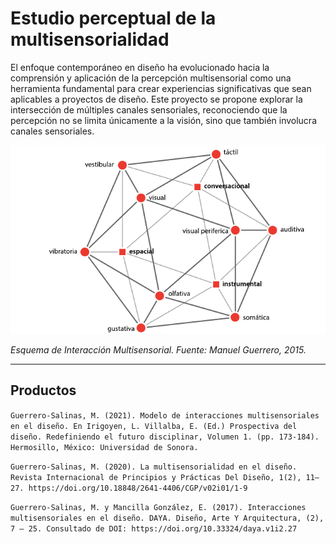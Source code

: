 # Estudio perceptual de la multisensorialidad

El enfoque contemporáneo en diseño ha evolucionado hacia la comprensión y aplicación de la percepción multisensorial como una herramienta fundamental para crear experiencias significativas que sean aplicables a proyectos de diseño. Este proyecto se propone explorar la intersección de múltiples canales sensoriales, reconociendo que la percepción no se limita únicamente a la visión, sino que también involucra canales sensoriales.

![Fig](sesorial_design.png)

*Esquema de Interacción Multisensorial. Fuente: Manuel Guerrero, 2015.*

---

## Productos

``Guerrero-Salinas, M. (2021). Modelo de interacciones multisensoriales en el diseño. En Irigoyen, L. Villalba, E. (Ed.) Prospectiva del diseño. Redefiniendo el futuro disciplinar, Volumen 1. (pp. 173-184). Hermosillo, México: Universidad de Sonora.``

``Guerrero-Salinas, M. (2020). La multisensorialidad en el diseño. Revista Internacional de Principios y Prácticas Del Diseño, 1(2), 11–27. https://doi.org/10.18848/2641-4406/CGP/v02i01/1-9``

``Guerrero-Salinas, M. y Mancilla González, E. (2017). Interacciones multisensoriales en el diseño. DAYA. Diseño, Arte Y Arquitectura, (2), 7 – 25. Consultado de DOI: https://doi.org/10.33324/daya.v1i2.27``
